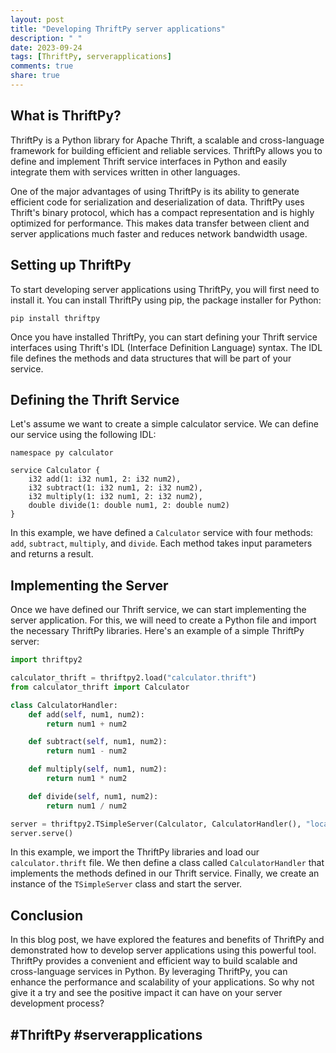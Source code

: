 ```yaml
---
layout: post
title: "Developing ThriftPy server applications"
description: " "
date: 2023-09-24
tags: [ThriftPy, serverapplications]
comments: true
share: true
---
```


## What is ThriftPy?

ThriftPy is a Python library for Apache Thrift, a scalable and cross-language framework for building efficient and reliable services. ThriftPy allows you to define and implement Thrift service interfaces in Python and easily integrate them with services written in other languages.

One of the major advantages of using ThriftPy is its ability to generate efficient code for serialization and deserialization of data. ThriftPy uses Thrift's binary protocol, which has a compact representation and is highly optimized for performance. This makes data transfer between client and server applications much faster and reduces network bandwidth usage.

## Setting up ThriftPy

To start developing server applications using ThriftPy, you will first need to install it. You can install ThriftPy using pip, the package installer for Python:

```shell
pip install thriftpy
```

Once you have installed ThriftPy, you can start defining your Thrift service interfaces using Thrift's IDL (Interface Definition Language) syntax. The IDL file defines the methods and data structures that will be part of your service.

## Defining the Thrift Service

Let's assume we want to create a simple calculator service. We can define our service using the following IDL:

```thrift
namespace py calculator

service Calculator {
    i32 add(1: i32 num1, 2: i32 num2),
    i32 subtract(1: i32 num1, 2: i32 num2),
    i32 multiply(1: i32 num1, 2: i32 num2),
    double divide(1: double num1, 2: double num2)
}
```

In this example, we have defined a `Calculator` service with four methods: `add`, `subtract`, `multiply`, and `divide`. Each method takes input parameters and returns a result.

## Implementing the Server

Once we have defined our Thrift service, we can start implementing the server application. For this, we will need to create a Python file and import the necessary ThriftPy libraries. Here's an example of a simple ThriftPy server:

```python
import thriftpy2

calculator_thrift = thriftpy2.load("calculator.thrift")
from calculator_thrift import Calculator

class CalculatorHandler:
    def add(self, num1, num2):
        return num1 + num2

    def subtract(self, num1, num2):
        return num1 - num2

    def multiply(self, num1, num2):
        return num1 * num2

    def divide(self, num1, num2):
        return num1 / num2

server = thriftpy2.TSimpleServer(Calculator, CalculatorHandler(), "localhost", 9090)
server.serve()
```

In this example, we import the ThriftPy libraries and load our `calculator.thrift` file. We then define a class called `CalculatorHandler` that implements the methods defined in our Thrift service. Finally, we create an instance of the `TSimpleServer` class and start the server.

## Conclusion

In this blog post, we have explored the features and benefits of ThriftPy and demonstrated how to develop server applications using this powerful tool. ThriftPy provides a convenient and efficient way to build scalable and cross-language services in Python. By leveraging ThriftPy, you can enhance the performance and scalability of your applications. So why not give it a try and see the positive impact it can have on your server development process?

## #ThriftPy #serverapplications